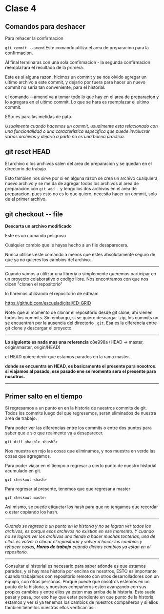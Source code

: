 # Clase 4

## Comandos para deshacer

Para rehacer la confirmacion 

`git commit --amend` Este comando utiliza el area de preparacion para la confirmacion.

Al final terminaras con una sola confirmacion - la segunda confirmacion reemplazara el resultado de la primera.

Este es si alguna razon, hicimos un commit y se nos olvido agregar un ultimo archivo a este commit, y dejarlo por fuera para hacer un nuevo commit no seria tan conveniente, para el historial. 

el comando --amend va a tomar todo lo que hay en el area de preparacion y lo agregara en el ultimo commit. Lo que se hara es reemplazar el ultimo commit.

ESto es para las metidas de pata. 

*Usualmente cuando hacemos un commit, usualmente esta relacionado con una funcionalidad o una caracteristica especifica que puede involucrar varios archivos y dejarlo a parte no es una buena practica.*

## git reset HEAD <file>
El archivo o los archivos salen del area de preparacion y se quedan en el directorio de trabajo. 

Esto tambien nos sirve por si en alguna razon se crea un archivo cualquiera, nuevo archivo y se me da de agregar todos los archivos al area de preparacion con `git add .` y tengo los dos archivos en el area de preparacion, pues esto no es lo que quiero, necesito hacer un commit, solo de el primer archivo. 

## git checkout -- file
**Descarta un archivo modificado**

Este es un comando peligroso

Cualquier cambio que le hayas hecho a un file desaparecera.

Nunca utilices este comando a menos que estes absolutamente seguro de que ya no quieres los cambios del archivo.

___

Cuando vamos a utilizar una libreria o simplemente queremos participar en un proyecto colaborativo o codigo libre. Nos encontramos con que nos dicen "clonen el repositorio"

lo haremos utilizando el repositorio de edteam 

<https://github.com/escueladigital/ED-GRID>

Note: que al momento de clonar el repositorio desde git clone, ahi vienen todos los commits. Sin embargo, si se quiere descargar .zip, los commits no se encuentran por la ausencia del directorio `.git`. Esa es la diferencia entre git clone y descargar el proyecto. 

___
**Lo siguiente es nada mas una referencia**
c8e998a (HEAD -> master, origin/master, origin/HEAD)

el HEAD quiere decir que estamos parados en la rama master.

**donde se encuentra en HEAD, es basicamente el presente para nosotros. si viajamos al pasado, ese pasado ene se momento sera el presente para nosotros.**
___

## Primer salto en el tiempo

Si regresamos a un punto en en la historia de nuestros commits de git. Todos los commits luego del que regresemos, seran eliminados de nuestra area de trabajo.

Para poder ver las diferencias entre los commits o entre dos puntos para saber que e slo que realmente va a desaparecer.

`git diff <hash1> <hash2>`

Nos muestra en rojo las cosas que eliminamos, y nos muestra en verde las cosas que agregamos.

Para poder viajar en el tiempo o regresar a cierto punto de nuestro historial acumulado en git.

`git checkout <hash>`

Para regresar al presente, tenemos que que regresar a master

`git checkout master`

Asi mismo, se puede etiquetar los hash para que no tengamos que recordar o estar copiando los hash.

___
*Cuando se regresa a un punto en la historia y no se logran ver todos los archivos, es porque esos archivos no existian en ese momento. Y cuando no se logran ver los archivos uno tiende a hacer muchas tonterias, una de ellas es volver a clonar el repositorio y volver a hacer los cambios y rehacer cosas, **Horas de trabajo** cuando dichos cambios ya estan en el repositorio.*
___


Consultar el historial es necesario para saber adonde es que estamos parados, y si hay mas historia por encima de nosotros, ESTO es importante cuando trabajamos con repositorio remoto con otros desarrolladores con un equipo, con otras personas. Porque puede que nosotros estemos en un punto de la historia, y nuestros compañeros esten avanzando con sus propios cambios y entre ellos ya esten mas arriba de la historia. Esto suele pasar y pasa, por eso hay que estar pendiente en que punto de la historia estamos y ver si ya tenemos los cambios de nuestros compañeros y si ellos tambien tiene los nuestros ellos verifican asi. 
